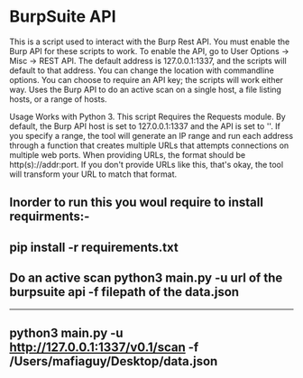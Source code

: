 # BurpSuite API
This is a script used to interact with the Burp Rest API. You must enable the Burp API for these scripts to work. To enable the API, go to User Options -> Misc -> REST API. The default address is 127.0.0.1:1337, and the scripts will default to that address. You can change the location with commandline options. You can choose to require an API key; the scripts will work either way. 
Uses the Burp API to do an active scan on a single host, a file listing hosts, or a range of hosts.

Usage
Works with Python 3. This script Requires the Requests module. By default, the Burp API host is set to 127.0.0.1:1337 and the API is set to ''. If you specify a range, the tool will generate an IP range and run each address through a function that creates multiple URLs that attempts connections on multiple web ports. When providing URLs, the format should be http(s)://addr:port. If you don't provide URLs like this, that's okay, the tool will transform your URL to match that format. 

Inorder to run this you woul require to install requirments:-
------------
pip install -r requirements.txt
------------
Do an active scan
python3 main.py -u url of the burpsuite api -f filepath of the data.json
------------ 
--------
python3 main.py -u http://127.0.0.1:1337/v0.1/scan -f /Users/mafiaguy/Desktop/data.json
--------

